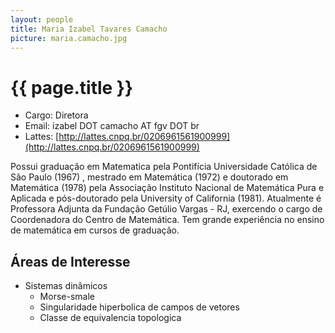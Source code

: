 ```yaml
---
layout: people
title: Maria Izabel Tavares Camacho
picture: maria.camacho.jpg
---
```


# {{ page.title }}

- Cargo: Diretora 
- Email: izabel DOT camacho AT fgv DOT br
- Lattes: [http://lattes.cnpq.br/0206961561900999](http://lattes.cnpq.br/0206961561900999)

Possui graduação em Matematica pela Pontifícia Universidade Católica
de São Paulo (1967) , mestrado em Matemática (1972) e doutorado em
Matemática (1978) pela Associação Instituto Nacional de Matemática
Pura e Aplicada e pós-doutorado pela University of California
(1981). Atualmente é Professora Adjunta da Fundação Getúlio Vargas -
RJ, exercendo o cargo de Coordenadora do Centro de Matemática. Tem
grande experiência no ensino de matemática em cursos de graduação.

## Áreas de Interesse

- Sistemas dinâmicos
  - Morse-smale
  - Singularidade hiperbolica de campos de vetores
  - Classe de equivalencia topologica

